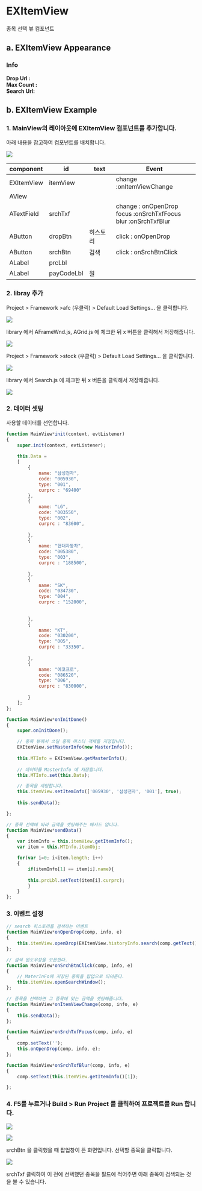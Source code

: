 # EXItemView

종목 선택 뷰 컴포넌트

## a. EXItemView Appearance

### Info
**Drop Url :**<br>
**Max Count :**<br>
**Search Url:**<br>

## b. EXItemView Example


### 1. MainView의 레이아웃에 EXItemView 컴포넌트를 추가합니다.<br>
 아래 내용을 참고하여 컴포넌트를 배치합니다. 

<img src="../img/exitemview.png"><br>

|component|id|text|Event|
|---------|--|----|-----|
|EXItemView|itemView||change :onItemViewChange
|AView|||
|ATextField|srchTxf||change : onOpenDrop <br>focus :onSrchTxfFocus<br> blur :onSrchTxfBlur|
|AButton|dropBtn|히스토리|click : onOpenDrop
|AButton|srchBtn|검색 |click : onSrchBtnClick
|ALabel|prcLbl|
|ALabel|payCodeLbl|원

### 2. libray 추가

Project > Framework >afc (우클릭) > Default Load Settings... 을 클릭합니다.

<img src="../img/exitemview6.png">


library 에서 AFrameWnd.js, AGrid.js 에 체크한 뒤 x 버튼을 클릭해서 저장해줍니다.

<img src="../img/exitemview5.png"><br>

Project > Framework >stock (우클릭) > Default Load Settings... 을 클릭합니다.

<img src="../img/EXSearchview2.png">


library 에서 Search.js 에 체크한 뒤 x 버튼을 클릭해서 저장해줍니다.

<img src="../img/EXSearchview3.png">

### 2. 데이터 셋팅

사용할 데이터를 선언합니다.

```js
function MainView*init(context, evtListener)
{
	super.init(context, evtListener);
	
	this.Data = 
	[
		{
			name: "삼성전자",
			code: "005930",
			type: "001",
			curprc : "69400"
		}, 
		{
			name: "LG",
			code: "003550",
			type: "002",
			curprc : "83600",
			
		}, 
		{
			name: "현대자동차",
			code: "005380",
			type: "003",
			curprc : "188500",
			
		}, 
		{
			name: "SK",
			code: "034730",
			type: "004",
			curprc : "152000",
			
			
		}, 
		{
			name: "KT",
			code: "030200",
			type: "005",
			curprc : "33350",
			
		},
		{
			name: "에코프로",
			code: "086520",
			type: "006",
			curprc : "830000",
			
		}
	];	
};

```


```js
function MainView*onInitDone()
{
	super.onInitDone();

	// 종목 뷰에서 쓰일 종목 마스터 객체를 지정합니다.
	EXItemView.setMasterInfo(new MasterInfo());
	
	this.MTInfo = EXItemView.getMasterInfo();
	
    // 데이터를 MasterInfo 에 저장합니다.
	this.MTInfo.set(this.Data);

    // 종목을 세팅합니다. 
	this.itemView.setItemInfo(['005930', '삼성전자', '001'], true);
	
	this.sendData();

};
```

```js
// 종목 선택에 따라 금액을 셋팅해주는 메서드 입니다. 
function MainView*sendData()
{
	var itemInfo = this.itemView.getItemInfo();
	var item = this.MTInfo.itemObj;

	for(var i=0; i<item.length; i++)
	{
		if(itemInfo[1] == item[i].name){
		
		this.prcLbl.setText(item[i].curprc);
		}
    }
};
```


### 3. 이벤트 설정

```js
// search 히스토리를 검색하는 이벤트
function MainView*onOpenDrop(comp, info, e)
{
	this.itemView.openDrop(EXItemView.historyInfo.search(comp.getText(), this.typeArr));
};
```

```js
// 검색 윈도우창을 오픈한다.
function MainView*onSrchBtnClick(comp, info, e)
{
	// MaterInFo에 저장된 종목을 팝업으로 띄어준다. 
	this.itemView.openSearchWindow();
};
```
```js
// 종목을 선택하면 그 종목에 맞는 금액을 셋팅해줍니다.
function MainView*onItemViewChange(comp, info, e)
{
	this.sendData();
};
```

```js 
function MainView*onSrchTxfFocus(comp, info, e)
{
	comp.setText('');
	this.onOpenDrop(comp, info, e);
};
```

```js
function MainView*onSrchTxfBlur(comp, info, e)
{
	comp.setText(this.itemView.getItemInfo()[1]);

};
```


### 4. F5를 누르거나 Build > Run Project 를 클릭하여 프로젝트를 Run 합니다.


<img src="../img/exitemview2.png"><br>


<img src="../img/exitemview3.png"><br>

srchBtn 을 클릭했을 때 팝업창이 뜬 화면입니다. 선택할 종목을 클릭합니다.

<img src="../img/exitemview4.png"><br>


srchTxf 클릭하여 이 전에 선택했던 종목을 필드에 적어주면 아래 종목이 검색되는 것을 볼 수 있습니다. 